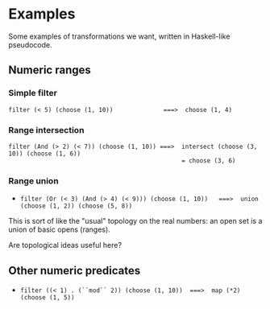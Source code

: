 # Examples

Some examples of transformations we want, written in Haskell-like pseudocode.

## Numeric ranges

### Simple filter

`filter (< 5) (choose (1, 10))              ===>  choose (1, 4)`

### Range intersection

    filter (And (> 2) (< 7)) (choose (1, 10)) ===>  intersect (choose (3, 10)) (choose (1, 6))
                                                    = choose (3, 6)

### Range union

- `filter (Or (< 3) (And (> 4) (< 9))) (choose (1, 10))   ===>  union (choose (1, 2)) (choose (5, 8))`

This is sort of like the "usual" topology on the real numbers: an open set is a union of basic opens (ranges).

Are topological ideas useful here?

## Other numeric predicates

- `filter ((< 1) . (``mod`` 2)) (choose (1, 10))  ===>  map (*2) (choose (1, 5))`


